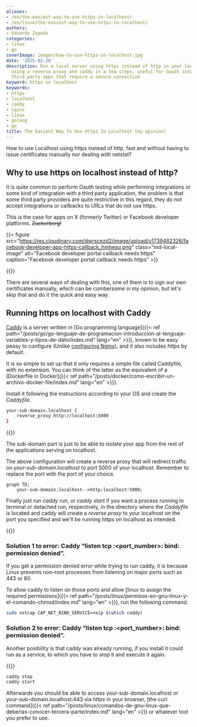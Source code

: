 ```yaml
---
aliases:
- /en/the-easiest-way-to-use-https-in-localhost/
- /en/linux/the-easiest-way-to-use-https-in-localhost/
authors:
- Eduardo Zepeda
categories:
- linux
- go
coverImage: images/how-to-use-https-in-localhost.jpg
date: '2025-02-26'
description: Run a local server using https instead of http in your localhost machine
  using a reverse proxy and caddy in a few steps, useful for Oauth integrations or
  third party apps that require a secure connection
keyword: https on localhost
keywords:
- https
- localhost
- caddy
- nginx
- linux
- golang
- go
title: The Easiest Way To Use Https In Localhost (my opinion)
---
```


How to use Localhost using https instead of http, fast and without having to issue certificates manually nor dealing with netstat?

## Why to use https on localhost instead of http?

It is quite common to perform Oauth testing while performing integrations or some kind of integration with a third party application, the problem is that some third party providers are quite restrictive in this regard, they do not accept integrations or callbacks to URLs that do not use https. 

This is the case for apps on X (formerly Twitter) or Facebook developer platforms. ~~Zuckerberg!~~

{{< figure src="https://res.cloudinary.com/dwrscezd2/image/upload/v1739482326/facebook-developer-app-https-callback_hmhesu.png" class="md-local-image" alt="Facebook developer portal callback needs https" caption="Facebook developer portal callback needs https" >}}

{{<ad0>}}

There are several ways of dealing with this, one of them is to sign our own certificates manually, which can be cumbersome in my opinion, but let's skip that and do it the quick and easy way.

## Running https on localhost with Caddy

[Caddy](https://github.com/caddyserver/caddy#?) is a server written in [Go programming language]({{< ref path="/posts/go/go-lenguaje-de-programacion-introduccion-al-lenguaje-variables-y-tipos-de-dato/index.md" lang="en" >}}), known to be easy peasy to configure (Unlike [configuring Nginx](/en/linux/nginx-keepalive-gzip-http2-better-performance-on-your-website/)), and it also includes *https* by default.

It is so simple to set up that it only requires a simple file called Caddyfile, with no extension. You can think of the latter as the equivalent of a [Dockerfile in Docker]({{< ref path="/posts/docker/como-escribir-un-archivo-docker-file/index.md" lang="en" >}}).

Install it following the instructions according to your OS and create the *Caddyfile*.

``` bash
your-sub-domain.localhost {
    reverse_proxy http://localhost:5000
}

```

{{<ad1>}}


The sub-domain part is just to be able to isolate your app from the rest of the applications serving on localhost. 

The above configuration will create a reverse proxy that will redirect traffic on *your-sub-domain.localhost* to port 5000 of your localhost. Remember to replace the port with the port of your choice.

``` mermaid
graph TD;
    your-sub-domain.localhost-->http:localhost:5000;
```

Finally just run *caddy run*, or *caddy start* if you want a process running in terminal or detached run, respectively, in the directory where the *Caddyfile* is located and caddy will create a *reverse proxy* to your localhost on the port you specified and we'll be running https on localhost as intended.

{{<ad2>}}

### Solution 1 to error: Caddy “listen tcp :<port_number>: bind: permission denied”.

If you get a permission denied error while trying to run caddy, it is because Linux prevents non-root processes from listening on major ports such as 443 or 80.

To allow caddy to listen on those ports and allow [linux to assign the required permissions]({{< ref path="/posts/linux/permisos-en-gnu-linux-y-el-comando-chmod/index.md" lang="en" >}}), run the following command.


``` bash
sudo setcap CAP_NET_BIND_SERVICE=+eip $(which caddy)
```

### Solution 2 to error: Caddy “listen tcp :<port_number>: bind: permission denied”.

Another posibility is that caddy was already running, if you install it could run as a service, to which you have to stop it and execute it again.

{{<ad3>}}

``` bash
caddy stop
caddy start
```

Afterwards you should be able to access your-sub-domain.localhost or your-sub-domain.localhost:443 via *https* in your browser, [the curl command]({{< ref path="/posts/linux/comandos-de-gnu-linux-que-deberias-conocer-tercera-parte/index.md" lang="en" >}}) or whatever tool you prefer to use.